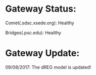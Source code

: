 **Gateway Status:**
===============

Comet(.sdsc.xsede.org): Healthy

Bridges(.psc.edu): Healthy



**Gateway Update:**
===============

09/08/2017: The dREG model is updated!

